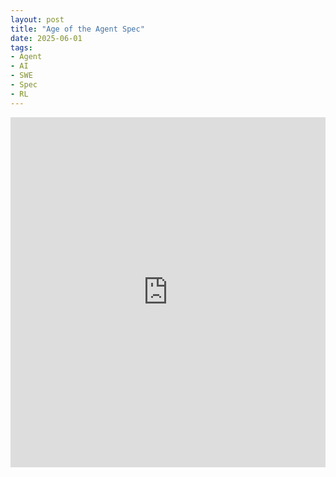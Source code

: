 ```yaml
---
layout: post
title: "Age of the Agent Spec"
date: 2025-06-01
tags:
- Agent
- AI
- SWE
- Spec
- RL
---
```


<iframe src="https://www.linkedin.com/embed/feed/update/urn:li:ugcPost:7335090106610946049?collapsed=1" height="560" width="504" frameborder="0" allowfullscreen="" title="Embedded post"></iframe>
